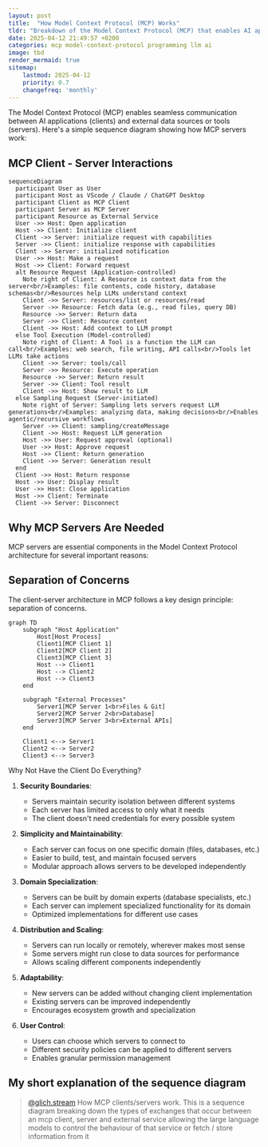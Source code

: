 ```yaml
---
layout: post
title:  "How Model Context Protocol (MCP) Works"
tldr: "Breakdown of the Model Context Protocol (MCP) that enables AI applications to communicate with external data sources and tools through a client-server architecture."
date: 2025-04-12 21:49:57 +0200
categories: mcp model-context-protocol programming llm ai
image: tbd
render_mermaid: true
sitemap:
    lastmod: 2025-04-12
    priority: 0.7
    changefreq: 'monthly'
---
```


The Model Context Protocol (MCP) enables seamless communication between AI applications (clients) and external data sources or tools (servers). Here's a simple sequence diagram showing how MCP servers work:

## MCP Client - Server Interactions

```mermaid
sequenceDiagram
  participant User as User
  participant Host as VScode / Claude / ChatGPT Desktop
  participant Client as MCP Client
  participant Server as MCP Server
  participant Resource as External Service
  User ->> Host: Open application
  Host ->> Client: Initialize client
  Client ->> Server: initialize request with capabilities
  Server ->> Client: initialize response with capabilities
  Client ->> Server: initialized notification
  User ->> Host: Make a request
  Host ->> Client: Forward request
  alt Resource Request (Application-controlled)
    Note right of Client: A Resource is context data from the server<br/>Examples: file contents, code history, database schemas<br/>Resources help LLMs understand context
    Client ->> Server: resources/list or resources/read
    Server ->> Resource: Fetch data (e.g., read files, query DB)
    Resource ->> Server: Return data
    Server ->> Client: Resource content
    Client ->> Host: Add context to LLM prompt
  else Tool Execution (Model-controlled)
    Note right of Client: A Tool is a function the LLM can call<br/>Examples: web search, file writing, API calls<br/>Tools let LLMs take actions
    Client ->> Server: tools/call
    Server ->> Resource: Execute operation
    Resource ->> Server: Return result
    Server ->> Client: Tool result
    Client ->> Host: Show result to LLM
  else Sampling Request (Server-initiated)
    Note right of Server: Sampling lets servers request LLM generations<br/>Examples: analyzing data, making decisions<br/>Enables agentic/recursive workflows
    Server ->> Client: sampling/createMessage
    Client ->> Host: Request LLM generation
    Host ->> User: Request approval (optional)
    User ->> Host: Approve request
    Host ->> Client: Return generation
    Client ->> Server: Generation result
  end
  Client ->> Host: Return response
  Host ->> User: Display result
  User ->> Host: Close application
  Host ->> Client: Terminate
  Client ->> Server: Disconnect

```

## Why MCP Servers Are Needed

MCP servers are essential components in the Model Context Protocol architecture for several important reasons:

## Separation of Concerns

The client-server architecture in MCP follows a key design principle: separation of concerns.

```mermaid
graph TD
    subgraph "Host Application"
        Host[Host Process]
        Client1[MCP Client 1]
        Client2[MCP Client 2]
        Client3[MCP Client 3]
        Host --> Client1
        Host --> Client2
        Host --> Client3
    end

    subgraph "External Processes"
        Server1[MCP Server 1<br>Files & Git]
        Server2[MCP Server 2<br>Database]
        Server3[MCP Server 3<br>External APIs]
    end

    Client1 <--> Server1
    Client2 <--> Server2
    Client3 <--> Server3
```

Why Not Have the Client Do Everything?

1. **Security Boundaries**:
   - Servers maintain security isolation between different systems
   - Each server has limited access to only what it needs
   - The client doesn't need credentials for every possible system

2. **Simplicity and Maintainability**:
   - Each server can focus on one specific domain (files, databases, etc.)
   - Easier to build, test, and maintain focused servers
   - Modular approach allows servers to be developed independently

3. **Domain Specialization**:
   - Servers can be built by domain experts (database specialists, etc.)
   - Each server can implement specialized functionality for its domain
   - Optimized implementations for different use cases

4. **Distribution and Scaling**:
   - Servers can run locally or remotely, wherever makes most sense
   - Some servers might run close to data sources for performance
   - Allows scaling different components independently

5. **Adaptability**:
   - New servers can be added without changing client implementation
   - Existing servers can be improved independently
   - Encourages ecosystem growth and specialization

6. **User Control**:
   - Users can choose which servers to connect to
   - Different security policies can be applied to different servers
   - Enables granular permission management

## My short explanation of the sequence diagram

<blockquote class="tiktok-embed" cite="https://www.tiktok.com/@glich.stream/video/7492477119877041430" data-video-id="7492477119877041430" style="max-width: 605px;min-width: 325px;" > <section> <a target="_blank" title="@glich.stream" href="https://www.tiktok.com/@glich.stream?refer=embed">@glich.stream</a> How MCP clients&#47;servers work. This is a sequence diagram breaking down the types of exchanges that occur between an mcp client, server and external service allowing the large language models to control the behaviour of that service or fetch &#47; store information from it</section> </blockquote> <script async src="https://www.tiktok.com/embed.js"></script>

